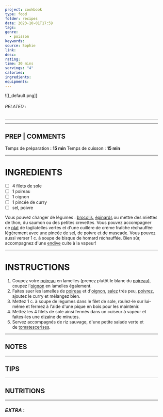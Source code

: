 ```yaml
---
project: cookbook
type: food
folder: recipes
date: 2023-10-01T17:59
tags: 
genre:
  - poisson
keywords: 
source: Sophie
link: 
desc: 
rating: 
time: 30 mins
servings: "4"
calories: 
ingredients: 
equipments:
---
```


![[_default.png]]
###### *RELATED* : 
---


---
## PREP | COMMENTS

Temps de préparation : **15 min**
Temps de cuisson : **15 min**



---
# INGREDIENTS

- [ ] 4 filets de sole
- [ ] 1 poireau
- [ ] 1 oignon
- [ ] 1 pincée de curry
- [ ] sel, poivre

Vous pouvez changer de légumes : [brocolis](http://www.cuisineaz.com/Pratique/Glossaire/Glossaire.aspx?idDef=21), [épinards](http://www.cuisineaz.com/Pratique/Glossaire/Glossaire.aspx?idDef=123) ou mettre des miettes de thon, du saumon ou des petites crevettes. Vous pouvez accompagner ce [plat](http://www.cuisineaz.com/Pratique/Glossaire/Glossaire.aspx?idDef=249) de tagliatelles vertes et d'une cuillère de crème fraîche réchauffée légèrement avec une pincée de sel, de poivre et de muscade. Vous pouvez aussi verser 1 c. à soupe de bisque de homard réchauffée. Bien sûr, accompagnez d'une [endive](http://www.cuisineaz.com/Pratique/Glossaire/Glossaire.aspx?idDef=118) cuite à la vapeur!

---
# INSTRUCTIONS

1. Coupez votre [poireau](http://www.cuisineaz.com/Pratique/Glossaire/Glossaire.aspx?idDef=263) en lamelles (prenez plutôt le blanc du [poireau](http://www.cuisineaz.com/Pratique/Glossaire/Glossaire.aspx?idDef=263)), coupez l'[oignon](http://www.cuisineaz.com/Pratique/Glossaire/Glossaire.aspx?idDef=228) en lamelles également.
2. Faites suer les lamelles de [poireau](http://www.cuisineaz.com/Pratique/Glossaire/Glossaire.aspx?idDef=263) et d'[oignon](http://www.cuisineaz.com/Pratique/Glossaire/Glossaire.aspx?idDef=228), [salez](http://www.cuisineaz.com/Pratique/Glossaire/Glossaire.aspx?idDef=212) très peu, [poivrez](http://www.cuisineaz.com/Pratique/Glossaire/Glossaire.aspx?idDef=300), ajoutez le curry et mélangez bien.
3. Mettez 1 c. à soupe de légumes dans le filet de sole, roulez-le sur lui-même et fermez à l'aide d'une pique en bois pour les maintenir.
4. Mettez les 4 filets de sole ainsi fermés dans un cuiseur à vapeur et faites-les une dizaine de minutes.
5. Servez accompagnés de riz sauvage, d'une petite salade verte et de [tomates](http://www.cuisineaz.com/Pratique/Glossaire/Glossaire.aspx?idDef=316)[cerises](http://www.cuisineaz.com/Pratique/Glossaire/Glossaire.aspx?idDef=46).

---
## NOTES



---
## TIPS



---
## NUTRITIONS



---
### *EXTRA* :




